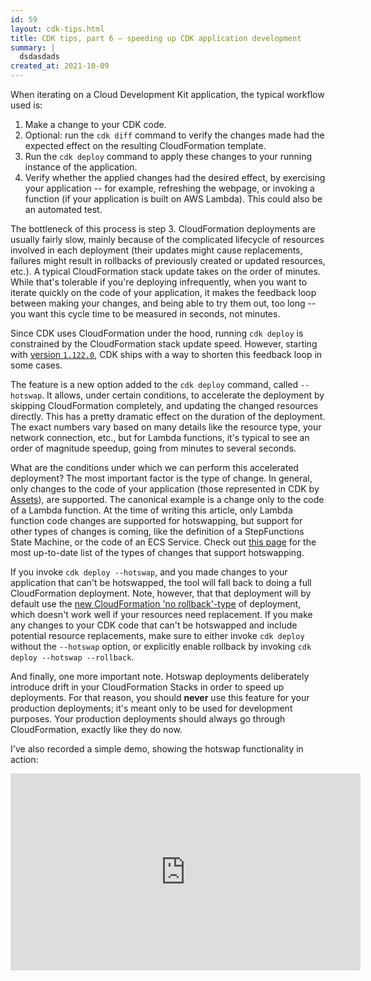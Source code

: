 ```yaml
---
id: 59
layout: cdk-tips.html
title: CDK tips, part 6 – speeding up CDK application development
summary: |
  dsdasdads
created_at: 2021-10-09
---
```


When iterating on a Cloud Development Kit application,
the typical workflow used is:

1. Make a change to your CDK code.
2. Optional: run the `cdk diff` command to verify the changes made had the expected effect on the resulting CloudFormation template.
3. Run the `cdk deploy` command to apply these changes to your running instance of the application.
4. Verify whether the applied changes had the desired effect,
  by exercising your application -- for example,
  refreshing the webpage, or invoking a function
  (if your application is built on AWS Lambda).
  This could also be an automated test.

The bottleneck of this process is step 3.
CloudFormation deployments are usually fairly slow,
mainly because of the complicated lifecycle of resources involved in each deployment
(their updates might cause replacements,
failures might result in rollbacks of previously created or updated resources,
etc.).
A typical CloudFormation stack update takes on the order of minutes.
While that's tolerable if you're deploying infrequently,
when you want to iterate quickly on the code of your application,
it makes the feedback loop between making your changes,
and being able to try them out,
too long --
you want this cycle time to be measured in seconds,
not minutes.

Since CDK uses CloudFormation under the hood,
running `cdk deploy` is constrained by the CloudFormation stack update speed.
However, starting with
[version `1.122.0`](https://github.com/aws/aws-cdk/releases/tag/v1.122.0),
CDK ships with a way to shorten this feedback loop in some cases.

The feature is a new option added to the `cdk deploy` command,
called `--hotswap`.
It allows, under certain conditions,
to accelerate the deployment by skipping CloudFormation completely,
and updating the changed resources directly.
This has a pretty dramatic effect on the duration of the deployment.
The exact numbers vary based on many details like the resource type,
your network connection, etc.,
but for Lambda functions,
it's typical to see an order of magnitude speedup,
going from minutes to several seconds.

What are the conditions under which we can perform this accelerated deployment?
The most important factor is the type of change.
In general, only changes to the code of your application
(those represented in CDK by [Assets](https://docs.aws.amazon.com/cdk/latest/guide/assets.html)),
are supported.
The canonical example is a change only to the code of a Lambda function.
At the time of writing this article,
only Lambda function code changes are supported for hotswapping,
but support for other types of changes is coming,
like the definition of a StepFunctions State Machine,
or the code of an ECS Service.
Check out
[this page](https://www.npmjs.com/package/aws-cdk#user-content-hotswap-deployments-for-faster-development)
for the most up-to-date list of the types of changes that support hotswapping.

If you invoke `cdk deploy --hotswap`,
and you made changes to your application that can't be hotswapped,
the tool will fall back to doing a full CloudFormation deployment.
Note, however, that that deployment will by default use the
[new CloudFormation 'no rollback'-type](https://aws.amazon.com/blogs/aws/new-for-aws-cloudformation-quickly-retry-stack-operations-from-the-point-of-failure)
of deployment,
which doesn't work well if your resources need replacement.
If you make any changes to your CDK code that can't be hotswapped and include potential resource replacements,
make sure to either invoke `cdk deploy` without the `--hotswap` option,
or explicitly enable rollback by invoking `cdk deploy --hotswap --rollback`.

And finally, one more important note.
Hotswap deployments deliberately introduce drift in your CloudFormation Stacks in order to speed up deployments.
For that reason, you should **never** use this feature for your production deployments;
it's meant only to be used for development purposes.
Your production deployments should always go through CloudFormation,
exactly like they do now.

I've also recorded a simple demo, showing the hotswap functionality in action:

<iframe width="560" height="315" frameborder="0"
  src="https://www.youtube.com/embed/XBfgvXEaUz0"
  allow="accelerometer; autoplay; clipboard-write; encrypted-media; gyroscope; picture-in-picture"
  style="margin: auto; display: block" allowfullscreen></iframe>
